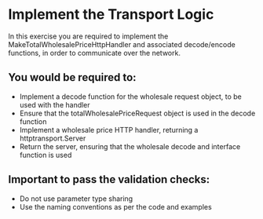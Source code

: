 # Implement the Transport Logic

In this exercise you are required to implement the MakeTotalWholesalePriceHttpHandler and associated decode/encode functions, in order to communicate over the network.

## You would be required to:
* Implement a decode function for the wholesale request object, to be used with the handler
* Ensure that the totalWholesalePriceRequest object is used in the decode function
* Implement a wholesale price HTTP handler, returning a httptransport.Server
* Return the server, ensuring that the wholesale decode and interface function is used

## Important to pass the validation checks:
* Do not use parameter type sharing
* Use the naming conventions as per the code and examples
